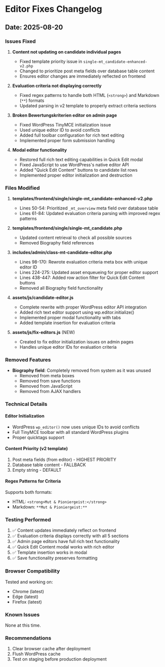 # Editor Fixes Changelog

## Date: 2025-08-20

### Issues Fixed

1. **Content not updating on candidate individual pages**
   - Fixed template priority issue in `single-mt_candidate-enhanced-v2.php`
   - Changed to prioritize post meta fields over database table content
   - Ensures editor changes are immediately reflected on frontend

2. **Evaluation criteria not displaying correctly**
   - Fixed regex patterns to handle both HTML (`<strong>`) and Markdown (`**`) formats
   - Updated parsing in v2 template to properly extract criteria sections

3. **Broken Bewertungskriterien editor on admin page**
   - Fixed WordPress TinyMCE initialization issue
   - Used unique editor ID to avoid conflicts
   - Added full toolbar configuration for rich text editing
   - Implemented proper form submission handling

4. **Modal editor functionality**
   - Restored full rich text editing capabilities in Quick Edit modal
   - Fixed JavaScript to use WordPress's native editor API
   - Added "Quick Edit Content" buttons to candidate list rows
   - Implemented proper editor initialization and destruction

### Files Modified

1. **templates/frontend/single/single-mt_candidate-enhanced-v2.php**
   - Lines 50-54: Prioritized `_mt_overview` meta field over database table
   - Lines 61-84: Updated evaluation criteria parsing with improved regex patterns

2. **templates/frontend/single/single-mt_candidate.php**
   - Updated content retrieval to check all possible sources
   - Removed Biography field references

3. **includes/admin/class-mt-candidate-editor.php**
   - Lines 98-170: Rewrote evaluation criteria meta box with unique editor ID
   - Lines 224-275: Updated asset enqueueing for proper editor support
   - Lines 438-447: Added row action filter for Quick Edit Content buttons
   - Removed all Biography field functionality

4. **assets/js/candidate-editor.js**
   - Complete rewrite with proper WordPress editor API integration
   - Added rich text editor support using wp.editor.initialize()
   - Implemented proper modal functionality with tabs
   - Added template insertion for evaluation criteria

5. **assets/js/fix-editors.js** (NEW)
   - Created to fix editor initialization issues on admin pages
   - Handles unique editor IDs for evaluation criteria

### Removed Features

- **Biography field**: Completely removed from system as it was unused
  - Removed from meta boxes
  - Removed from save functions
  - Removed from JavaScript
  - Removed from AJAX handlers

### Technical Details

#### Editor Initialization
- WordPress `wp_editor()` now uses unique IDs to avoid conflicts
- Full TinyMCE toolbar with all standard WordPress plugins
- Proper quicktags support

#### Content Priority (v2 template)
1. Post meta fields (from editor) - HIGHEST PRIORITY
2. Database table content - FALLBACK
3. Empty string - DEFAULT

#### Regex Patterns for Criteria
Supports both formats:
- HTML: `<strong>Mut & Pioniergeist:</strong>`
- Markdown: `**Mut & Pioniergeist:**`

### Testing Performed

1. ✅ Content updates immediately reflect on frontend
2. ✅ Evaluation criteria displays correctly with all 5 sections
3. ✅ Admin page editors have full rich text functionality
4. ✅ Quick Edit Content modal works with rich editor
5. ✅ Template insertion works in modal
6. ✅ Save functionality preserves formatting

### Browser Compatibility
Tested and working on:
- Chrome (latest)
- Edge (latest)
- Firefox (latest)

### Known Issues
None at this time.

### Recommendations
1. Clear browser cache after deployment
2. Flush WordPress cache
3. Test on staging before production deployment